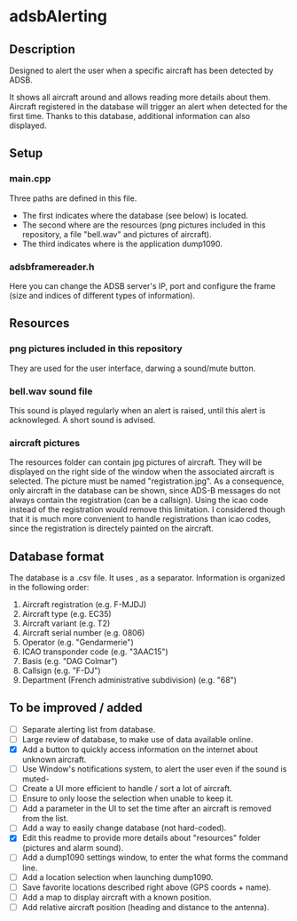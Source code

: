 # adsbAlerting

## Description
Designed to alert the user when a specific aircraft has been detected by ADSB.

It shows all aircraft around and allows reading more details about them.
Aircraft registered in the database will trigger an alert when detected for the first time.
Thanks to this database, additional information can also displayed.

## Setup
### main.cpp
Three paths are defined in this file.
- The first indicates where the database (see below) is located.
- The second where are the resources (png pictures included in this repository, a file "bell.wav" and pictures of aircraft).
- The third indicates where is the application dump1090.

### adsbframereader.h
Here you can change the ADSB server's IP, port and configure the frame (size and indices of different types of information).

## Resources
### png pictures included in this repository
They are used for the user interface, darwing a sound/mute button.

### bell.wav sound file
This sound is played regularly when an alert is raised, until this alert is acknowleged. A short sound is advised.

### aircraft pictures
The resources folder can contain jpg pictures of aircraft. They will be displayed on the right side of the window when the associated aircraft is selected. The picture must be named "registration.jpg". As a consequence, only aircraft in the database can be shown, since ADS-B messages do not always contain the registration (can be a callsign). Using the icao code instead of the registration would remove this limitation. I considered though that it is much more convenient to handle registrations than icao codes, since the registration is directely painted on the aircraft.

## Database format
The database is a .csv file. It uses , as a separator.
Information is organized in the following order:
1. Aircraft registration (e.g. F-MJDJ)
2. Aircraft type (e.g. EC35)
3. Aircraft variant (e.g. T2)
4. Aircraft serial number (e.g. 0806)
5. Operator (e.g. "Gendarmerie")
6. ICAO transponder code (e.g. "3AAC15")
7. Basis (e.g. "DAG Colmar")
8. Callsign (e.g. "F-DJ")
9. Department (French administrative subdivision) (e.g. "68")

## To be improved / added
- [ ] Separate alerting list from database.
- [ ] Large review of database, to make use of data available online.
- [x] Add a button to quickly access information on the internet about unknown aircraft.
- [ ] Use Window's notifications system, to alert the user even if the sound is muted- 
- [ ] Create a UI more efficient to handle / sort a lot of aircraft.
- [ ] Ensure to only loose the selection when unable to keep it.
- [ ] Add a parameter in the UI to set the time after an aircraft is removed from the list.
- [ ] Add a way to easily change database (not hard-coded).
- [x] Edit this readme to provide more details about "resources" folder (pictures and alarm sound).
- [ ] Add a dump1090 settings window, to enter the what forms the command line.
- [ ] Add a location selection when launching dump1090.
- [ ] Save favorite locations described right above (GPS coords + name).
- [ ] Add a map to display aircraft with a known position.
- [ ] Add relative aircraft position (heading and distance to the antenna).
